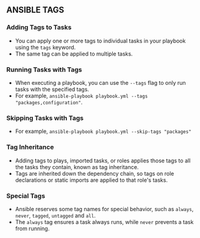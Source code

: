 
## ANSIBLE TAGS

### Adding Tags to Tasks
- You can apply one or more tags to individual tasks in your playbook using the `tags` keyword.
- The same tag can be applied to multiple tasks.

### Running Tasks with Tags
- When executing a playbook, you can use the `--tags` flag to only run tasks with the specified tags.
- For example, `ansible-playbook playbook.yml --tags "packages,configuration"`.

### Skipping Tasks with Tags 
- For example, `ansible-playbook playbook.yml --skip-tags "packages"` 

### Tag Inheritance
- Adding tags to plays, imported tasks, or roles applies those tags to all the tasks they contain, known as tag inheritance.
- Tags are inherited down the dependency chain, so tags on role declarations or static imports are applied to that role's tasks.

### Special Tags
- Ansible reserves some tag names for special behavior, such as `always`, `never`, `tagged`, `untagged` and `all`.
- The `always` tag ensures a task always runs, while `never` prevents a task from running.